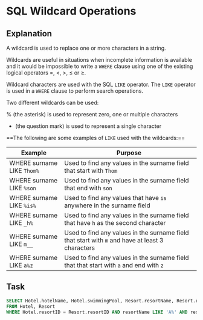 # SQL Wildcard Operations

## Explanation

A wildcard is used to replace one or more characters in a string. 

Wildcards are useful in situations when incomplete information is available and it would be impossible to write a `WHERE` clause using one of the existing logical operators =, <, >, ≤ or ≥. 

Wildcard characters are used with the SQL `LIKE` operator. The `LIKE` operator is used in a `WHERE` clause to perform search operations. 

Two different wildcards can be used: 

%  (the asterisk) is used to represent zero, one or multiple characters 
-  (the question mark) is used to represent a single character 

==The following are some examples of `LIKE` used with the wildcards:==

| Example                    | Purpose                                                                                         |
| -------------------------- | ----------------------------------------------------------------------------------------------- |
| WHERE surname LIKE `Thom%` | Used to find any values in the surname field that start with `Thom`                             | 
| WHERE surname LIKE `%son`  | Used to find any values in the surname field that end with `son`                                |
| WHERE surname LIKE `%is%`  | Used to find any values that have `is` anywhere in the surname field                            |
| WHERE surname LIKE `_h%`   | Used to find any values in the surname field that have `h` as the second character              |
| WHERE surname LIKE `m__`   | Used to find any values in the surname field that start with `m` and have at least 3 characters |
| WHERE surname LIKE `a%z`   | Used to find any values in the surname field that that start with `a` and end with `z`          |

## Task

```sql linenums="1"
SELECT Hotel.hotelName, Hotel.swimmingPool, Resort.resortName, Resort.resortType 
FROM Hotel, Resort 
WHERE Hotel.resortID = Resort.resortID AND resortName LIKE 'A%' AND resortType = 'coastal'; 
```